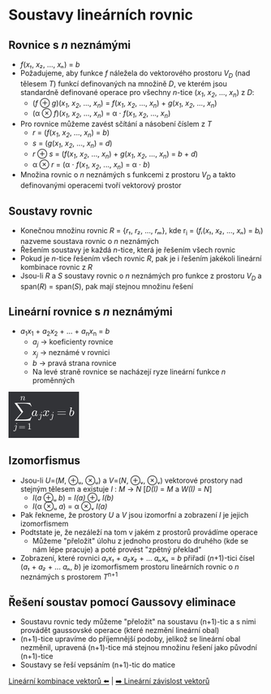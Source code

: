 # Soustavy lineárních rovnic

## Rovnice s _n_ neznámými

- _f_(_x₁_, _x₂_, ..., _xₙ_) = _b_
- Požadujeme, aby funkce _f_ náležela do vektorového prostoru _V<sub>D</sub>_ (nad tělesem _T_) funkcí definovaných na množině _D_, ve kterém jsou standardně definované operace pro všechny _n_-tice (_x<sub>1</sub>_, _x<sub>2</sub>_, ..., _x<sub>n</sub>_) z _D_:
  - (_f_ ⊕ _g_)(_x<sub>1</sub>_, _x<sub>2</sub>_, ..., _x<sub>n</sub>_) = _f_(_x<sub>1</sub>_, _x<sub>2</sub>_, ..., _x<sub>n</sub>_) + _g_(_x<sub>1</sub>_, _x<sub>2</sub>_, ..., _x<sub>n</sub>_)
  - (α ⊗ _f_)(_x<sub>1</sub>_, _x<sub>2</sub>_, ..., _x<sub>n</sub>_) = α ⋅ _f_(_x<sub>1</sub>_, _x<sub>2</sub>_, ..., _x<sub>n</sub>_)
- Pro rovnice můžeme zavést sčítání a násobení číslem z _T_
  - _r_ = (_f_(_x<sub>1</sub>_, _x<sub>2</sub>_, ..., _x<sub>n</sub>_) = _b_)
  - _s_ = (_g_(_x<sub>1</sub>_, _x<sub>2</sub>_, ..., _x<sub>n</sub>_) = _d_)
  - _r_ ⊕ _s_ = (_f_(_x<sub>1</sub>_, _x<sub>2</sub>_, ..., _x<sub>n</sub>_) + _g_(_x<sub>1</sub>_, _x<sub>2</sub>_, ..., _x<sub>n</sub>_) = _b_ + _d_)
  - α ⊗ _r_ = (α ⋅ _f_(_x<sub>1</sub>_, _x<sub>2</sub>_, ..., _x<sub>n</sub>_) = α ⋅ _b_)
- Množina rovnic o _n_ neznámých s funkcemi z prostoru _V<sub>D</sub>_ a takto definovanými operacemi tvoří vektorový prostor

## Soustavy rovnic

- Konečnou množinu rovnic _R_ = {_r₁_, _r₂_, ..., _rₘ_}, kde r<sub>i</sub> = (_fᵢ_(_x₁_, _x₂_, ..., _xₙ_) = _bᵢ_) nazveme soustava rovnic o _n_ neznámých
- Řešením soustavy je každá _n_-tice, která je řešením všech rovnic
- Pokud je _n_-tice řešením všech rovnic _R_, pak je i řešením jakékoli lineární kombinace rovnic z _R_
- Jsou-li _R_ a _S_ soustavy rovnic o _n_ neznámých pro funkce z prostoru _V<sub>D</sub>_ a span(_R_) = span(_S_), pak mají stejnou množinu řešení

## Lineární rovnice s _n_ neznámými

- _a_<sub>1</sub>_x_<sub>1</sub> + _a_<sub>2</sub>_x_<sub>2</sub> + ... + _a_<sub>n</sub>_x_<sub>n</sub> = _b_
  - _a<sub>j</sub>_ -> koeficienty rovnice
  - _x<sub>j</sub>_ -> neznámé v rovnici
  - _b_ -> pravá strana rovnice
  - Na levé straně rovnice se nacházejí ryze lineární funkce _n_ proměnných

![Lineární soustava rovnic](pic/linearni_soustava_rovnic.png)

## Izomorfismus

- Jsou-li _U_=(_M_, ⊕ᵤ, ⊗ᵤ) a _V_=(_N_, ⊕ᵥ, ⊗ᵥ) vektorové prostory nad stejným tělesem a existuje _I_ : _M_ → _N_ [*D(I)* = *M* a *W(I)* = *N*]
  - _I_(_a_ ⊕ᵤ _b_) = _I(a)_ ⊕ᵥ _I(b)_
  - _I_(α ⊗ᵤ _a_) = α ⊗ᵥ _I(a)_
- Pak řekneme, že prostory _U_ a _V_ jsou izomorfní a zobrazení _I_ je jejich izomorfismem
- Podtstate je, že nezáleží na tom v jakém z prostorů provádíme operace
  - Můžeme "přeložit" úlohu z jednoho prostoru do druhého (kde se nám lépe pracuje) a poté provést "zpětný překlad"
- Zobrazení, které rovnici _a₁x₁_ + _a₂x₂_ + ... _aₙxₙ_ = _b_ přiřadí (_n_+1)-tici čísel (_a₁_ + _a₂_ + ... _aₙ_, _b_) je izomorfismem prostoru lineárních rovnic o _n_ neznámých s prostorem _T_<sup>n+1</sup>

## Řešení soustav pomocí Gaussovy eliminace

- Soustavu rovnic tedy můžeme "přeložit" na soustavu (n+1)-tic a s nimi provádět gaussovské operace (které nezmění lineární obal)
- (n+1)-tice upravíme do příjemnější podoby, jelikož se lineární obal nezměnil, upravená (n+1)-tice má stejnou množinu řešení jako původní (n+1)-tice
- Soustavy se řeší vepsáním (n+1)-tic do matice

[Lineární kombinace vektorů ⬅️](./03_LinearniKombinaceVektoru.md) | [➡️ Lineární závislost vektorů](./05_LinearniZavislostVektoru.md)
